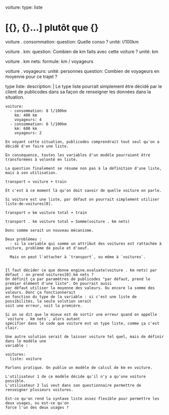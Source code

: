 voiture:
type: liste

# [{}, {}...] plutôt que {}

voiture . consommation:
question: Quelle conso ?
unité: l/100km

voiture . km:
question: Combien de km faits avec cette voiture ?
unité: km

voiture . km nets:
formule: km / voyageurs

voiture . voyageurs:
unité: personnes
question: Combien de voyageurs en moyenne pour ce trajet ?

type liste:
description: |
Le type liste pourrait simplement être décidé par le client de publicodes dans sa façon de
renseigner les données dans la situation.

    voiture:
      - consommation: 8 l/100km
        km: 400 km
        voyageurs: 4
      - consommation: 6 l/100km
        km: 600 km
        voyageurs: 2

    En voyant cette situation, publicodes comprendrait tout seul qu'on a décidé d'en faire une liste.

    En conséquence, toutes les variables d'un modèle pourraient être transformées à volonté en liste.

    La question finalement se résume non pas à la définition d'une liste, mais à son utilisation.

    transport = voiture + train

    Et c'est à ce moment là qu'on doit savoir de quelle voiture on parle.

    Si voiture est une liste, par défaut on pourrait simplement utiliser liste-de-voitures[0].

    transport = km voiture total + train

    transport . km voiture total = Somme(voiture . km nets)

    Donc somme serait un nouveau mécanisme.

    Deux problèmes :
      - si la variable qui somme un attribut des voitures est rattachée à voiture, problème de poule et d'oeuf.

      Mais on peut l'attacher à `transport`, ou même à `voitures`.


    Il faut décider ce que donne engine.evaluate(voiture . km nets) par défaut : on prend voitures[0].km nets ?
    On définit ça par paramètres de publicodes "par défaut, prend le premier élément d'une liste". On pourrait aussi
    par défaut utiliser la moyenne des valeurs. Ou encore la somme des valeurs. Donc ça fonctionnerait
    en fonction du type de la variable : si c'est une liste de possibilités, la seule solution serait
    soit une erreur, soit la première.

    Si on se dit que le mieux est de sortir une erreur quand on appelle `voiture . km nets`, alors autant
    spécifier dans le code que voiture est un type liste, comme ça c'est clair.

    Une autre solution serait de laisser voiture tel quel, mais de définir dans le modèle une
    variable :

    voitures:
      liste: voiture

    Parlons pratique. On publie un modèle de calcul de km en voiture.

    L'utilisateur 1 de ce modèle décide qu'il n'y a qu'une voiture possible.
    L'utilisateur 2 lui veut dans son questionnaire permettre de renseigner plusieurs voitures.

    Est-ce qu'on rend la syntaxe liste assez flexible pour permettre les deux usages, ou est-ce qu'on
    force l'un des deux usages ?
